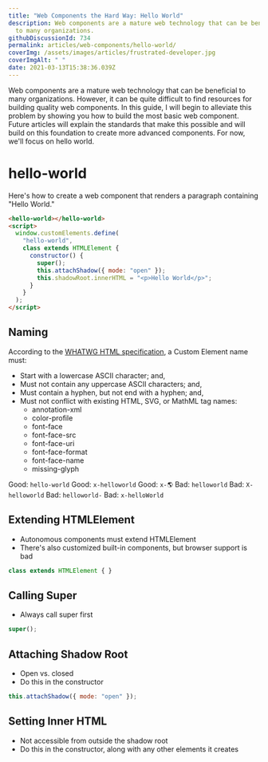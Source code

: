 ```yaml
---
title: "Web Components the Hard Way: Hello World"
description: Web components are a mature web technology that can be beneficial
  to many organizations.
githubDiscussionId: 734
permalink: articles/web-components/hello-world/
coverImg: /assets/images/articles/frustrated-developer.jpg
coverImgAlt: " "
date: 2021-03-13T15:38:36.039Z
---
```

Web components are a mature web technology that can be beneficial to many organizations. However, it can be quite difficult to find resources for building quality web components. In this guide, I will begin to alleviate this problem by showing you how to build the most basic web component. Future articles will explain the standards that make this possible and will build on this foundation to create more advanced components. For now, we'll focus on hello world.

# hello-world

Here's how to create a web component that renders a paragraph containing "Hello World."

```html
<hello-world></hello-world>
<script>
  window.customElements.define(
    "hello-world",
    class extends HTMLElement {
      constructor() {
        super();
        this.attachShadow({ mode: "open" });
        this.shadowRoot.innerHTML = "<p>Hello World</p>";
      }
    }
  );
</script>
```

## Naming

According to the [WHATWG HTML specification](https://html.spec.whatwg.org/#valid-custom-element-name), a Custom Element name must:

- Start with a lowercase ASCII character; and,
- Must not contain any uppercase ASCII characters; and,
- Must contain a hyphen, but not end with a hyphen; and,
- Must not conflict with existing HTML, SVG, or MathML tag names:
  - annotation-xml
  - color-profile
  - font-face
  - font-face-src
  - font-face-uri
  - font-face-format
  - font-face-name
  - missing-glyph

Good: `hello-world`
Good: `x-helloworld`
Good: `x-🌎`
Bad: `helloworld`
Bad: `X-helloworld`
Bad: `helloworld-`
Bad: `x-helloWorld`

## Extending HTMLElement

- Autonomous components must extend HTMLElement
- There's also customized built-in components, but browser support is bad

```js
class extends HTMLElement { }
```

## Calling Super

- Always call super first

```js
super();
```

## Attaching Shadow Root

- Open vs. closed
- Do this in the constructor

```js
this.attachShadow({ mode: "open" });
```

## Setting Inner HTML

- Not accessible from outside the shadow root
- Do this in the constructor, along with any other elements it creates
